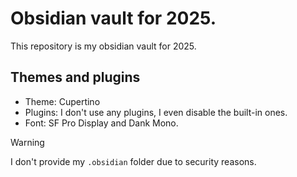 # Obsidian vault for 2025.

This repository is my obsidian vault for 2025.

## Themes and plugins

- Theme: Cupertino
- Plugins: I don't use any plugins, I even disable the built-in ones.
- Font: SF Pro Display and Dank Mono.

> [!Warning]
> I don't provide my `.obsidian` folder due to security reasons.

